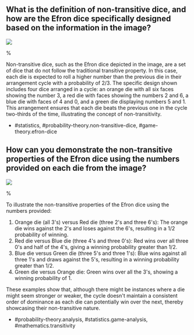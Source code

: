## What is the definition of non-transitive dice, and how are the Efron dice specifically designed based on the information in the image?

![](https://cdn.mathpix.com/cropped/2024_05_10_94469b00ff35a4fb5aa3g-1.jpg?height=503&width=457&top_left_y=1080&top_left_x=1071)

%

Non-transitive dice, such as the Efron dice depicted in the image, are a set of dice that do not follow the traditional transitive property. In this case, each die is expected to roll a higher number than the previous die in their arrangement cycle with a probability of $2/3$. The specific design shown includes four dice arranged in a cycle: an orange die with all six faces showing the number 3, a red die with faces showing the numbers 2 and 6, a blue die with faces of 4 and 0, and a green die displaying numbers 5 and 1. This arrangement ensures that each die beats the previous one in the cycle two-thirds of the time, illustrating the concept of non-transitivity.

- #statistics, #probability-theory.non-transitive-dice, #game-theory.efron-dice

## How can you demonstrate the non-transitive properties of the Efron dice using the numbers provided on each die from the image?

![](https://cdn.mathpix.com/cropped/2024_05_10_94469b00ff35a4fb5aa3g-1.jpg?height=503&width=457&top_left_y=1080&top_left_x=1071)

%

To illustrate the non-transitive properties of the Efron dice using the numbers provided:
1. Orange die (all 3's) versus Red die (three 2's and three 6's): The orange die wins against the 2's and loses against the 6's, resulting in a 1/2 probability of winning.
2. Red die versus Blue die (three 4's and three 0's): Red wins over all three 0's and half of the 4's, giving a winning probability greater than 1/2.
3. Blue die versus Green die (three 5's and three 1's): Blue wins against all three 1's and draws against the 5's, resulting in a winning probability greater than 1/2.
4. Green die versus Orange die: Green wins over all the 3's, showing a winning probability of 1.

These examples show that, although there might be instances where a die might seem stronger or weaker, the cycle doesn't maintain a consistent order of dominance as each die can potentially win over the next, thereby showcasing their non-transitive nature.

- #probability-theory.analysis, #statistics.game-analysis, #mathematics.transitivity